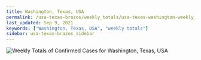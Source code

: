 ```yaml
---
title: Washington, Texas, USA
permalink: /usa-texas-brazos/weekly_totals/usa-texas-washington-weekly_totals.html
last_updated: Sep 9, 2021
keywords: ["Washington, Texas, USA", "weekly totals"]
sidebar: usa-texas-brazos_sidebar
---
```


![Weekly Totals of Confirmed Cases for Washington, Texas, USA](/covid_tracker/images/graphs/usa-texas-washington-weekly_totals_graph.png)
